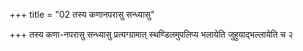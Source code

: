 +++
title = "02 तस्य कणानपरासु सन्ध्यासु"

+++
तस्य कणा-नपरासु सन्ध्यासु प्रत्यग्ग्रामात् स्थण्डिलमुपलिप्य भलायेति जुहुयाद्भल्लायेति च २
